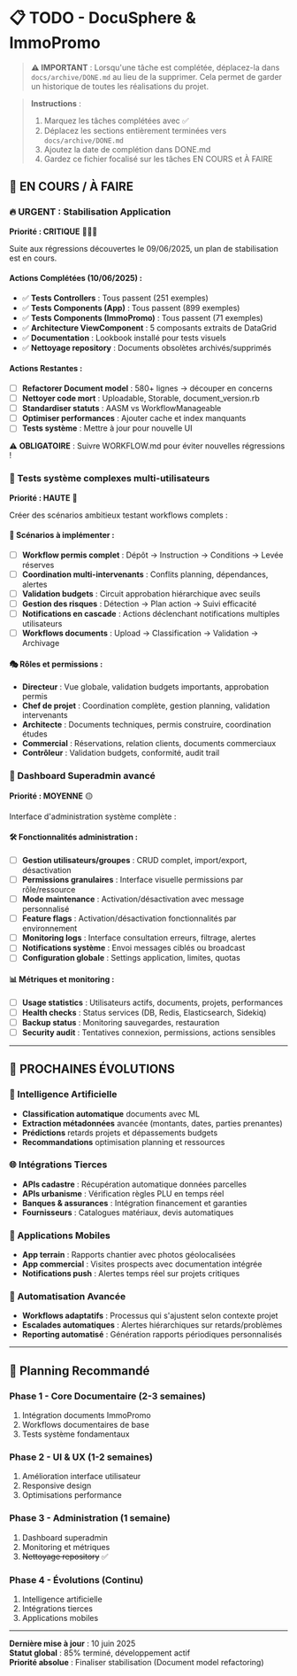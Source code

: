 # 📋 TODO - DocuSphere & ImmoPromo

> **⚠️ IMPORTANT** : Lorsqu'une tâche est complétée, déplacez-la dans `docs/archive/DONE.md` au lieu de la supprimer. Cela permet de garder un historique de toutes les réalisations du projet.

> **Instructions** : 
> 1. Marquez les tâches complétées avec ✅
> 2. Déplacez les sections entièrement terminées vers `docs/archive/DONE.md`
> 3. Ajoutez la date de complétion dans DONE.md
> 4. Gardez ce fichier focalisé sur les tâches EN COURS et À FAIRE

## 🚧 EN COURS / À FAIRE

### 🔥 URGENT : Stabilisation Application
**Priorité : CRITIQUE** 🔴🔴🔴

Suite aux régressions découvertes le 09/06/2025, un plan de stabilisation est en cours.

#### Actions Complétées (10/06/2025) :
- ✅ **Tests Controllers** : Tous passent (251 exemples)
- ✅ **Tests Components (App)** : Tous passent (899 exemples)
- ✅ **Tests Components (ImmoPromo)** : Tous passent (71 exemples)
- ✅ **Architecture ViewComponent** : 5 composants extraits de DataGrid
- ✅ **Documentation** : Lookbook installé pour tests visuels
- ✅ **Nettoyage repository** : Documents obsolètes archivés/supprimés

#### Actions Restantes :
- [ ] **Refactorer Document model** : 580+ lignes → découper en concerns
- [ ] **Nettoyer code mort** : Uploadable, Storable, document_version.rb
- [ ] **Standardiser statuts** : AASM vs WorkflowManageable
- [ ] **Optimiser performances** : Ajouter cache et index manquants
- [ ] **Tests système** : Mettre à jour pour nouvelle UI

⚠️ **OBLIGATOIRE** : Suivre WORKFLOW.md pour éviter nouvelles régressions !


### 🧪 Tests système complexes multi-utilisateurs
**Priorité : HAUTE** 🔴

Créer des scénarios ambitieux testant workflows complets :

#### 📝 Scénarios à implémenter :
- [ ] **Workflow permis complet** : Dépôt → Instruction → Conditions → Levée réserves
- [ ] **Coordination multi-intervenants** : Conflits planning, dépendances, alertes
- [ ] **Validation budgets** : Circuit approbation hiérarchique avec seuils
- [ ] **Gestion des risques** : Détection → Plan action → Suivi efficacité
- [ ] **Notifications en cascade** : Actions déclenchant notifications multiples utilisateurs
- [ ] **Workflows documents** : Upload → Classification → Validation → Archivage

#### 🎭 Rôles et permissions :
- **Directeur** : Vue globale, validation budgets importants, approbation permis
- **Chef de projet** : Coordination complète, gestion planning, validation intervenants
- **Architecte** : Documents techniques, permis construire, coordination études
- **Commercial** : Réservations, relation clients, documents commerciaux
- **Contrôleur** : Validation budgets, conformité, audit trail



### 👑 Dashboard Superadmin avancé
**Priorité : MOYENNE** 🟡

Interface d'administration système complète :

#### 🛠️ Fonctionnalités administration :
- [ ] **Gestion utilisateurs/groupes** : CRUD complet, import/export, désactivation
- [ ] **Permissions granulaires** : Interface visuelle permissions par rôle/ressource
- [ ] **Mode maintenance** : Activation/désactivation avec message personnalisé
- [ ] **Feature flags** : Activation/désactivation fonctionnalités par environnement
- [ ] **Monitoring logs** : Interface consultation erreurs, filtrage, alertes
- [ ] **Notifications système** : Envoi messages ciblés ou broadcast
- [ ] **Configuration globale** : Settings application, limites, quotas

#### 📊 Métriques et monitoring :
- [ ] **Usage statistics** : Utilisateurs actifs, documents, projets, performances
- [ ] **Health checks** : Status services (DB, Redis, Elasticsearch, Sidekiq)
- [ ] **Backup status** : Monitoring sauvegardes, restauration
- [ ] **Security audit** : Tentatives connexion, permissions, actions sensibles

---

## 🎯 PROCHAINES ÉVOLUTIONS

### 🤖 Intelligence Artificielle
- **Classification automatique** documents avec ML
- **Extraction métadonnées** avancée (montants, dates, parties prenantes)
- **Prédictions** retards projets et dépassements budgets
- **Recommandations** optimisation planning et ressources

### 🌐 Intégrations Tierces
- **APIs cadastre** : Récupération automatique données parcelles
- **APIs urbanisme** : Vérification règles PLU en temps réel
- **Banques & assurances** : Intégration financement et garanties
- **Fournisseurs** : Catalogues matériaux, devis automatiques

### 📱 Applications Mobiles
- **App terrain** : Rapports chantier avec photos géolocalisées
- **App commercial** : Visites prospects avec documentation intégrée
- **Notifications push** : Alertes temps réel sur projets critiques

### 🔄 Automatisation Avancée
- **Workflows adaptatifs** : Processus qui s'ajustent selon contexte projet
- **Escalades automatiques** : Alertes hiérarchiques sur retards/problèmes
- **Reporting automatisé** : Génération rapports périodiques personnalisés

---

## 📅 Planning Recommandé

### Phase 1 - Core Documentaire (2-3 semaines)
1. Intégration documents ImmoPromo
2. Workflows documentaires de base
3. Tests système fondamentaux

### Phase 2 - UI & UX (1-2 semaines)  
1. Amélioration interface utilisateur
2. Responsive design
3. Optimisations performance

### Phase 3 - Administration (1 semaine)
1. Dashboard superadmin
2. Monitoring et métriques
3. ~~Nettoyage repository~~ ✅

### Phase 4 - Évolutions (Continu)
1. Intelligence artificielle
2. Intégrations tierces
3. Applications mobiles

---

**Dernière mise à jour** : 10 juin 2025  
**Statut global** : 85% terminé, développement actif  
**Priorité absolue** : Finaliser stabilisation (Document model refactoring)